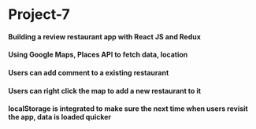 # Project-7

#### Building a review restaurant app with React JS and Redux

#### Using Google Maps, Places API to fetch data, location

#### Users can add comment to a existing restaurant

#### Users can right click the map to add a new restaurant to it

#### localStorage is integrated to make sure the next time when users revisit the app, data is loaded quicker
